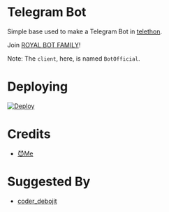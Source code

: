 # Telegram Bot
Simple base used to make a Telegram Bot in [telethon](https://github.com/LonamiWebs/Telethon).
   
Join [ROYAL BOT FAMILY](https://t.me/RoyalBotFamily)!
    
Note: The `client`, here, is named `BotOfficial`.
   
# Deploying
[![Deploy](https://www.herokucdn.com/deploy/button.svg)](https://heroku.com/deploy)

# Credits
- [😈Me](https://t.me/Godmrunal)

# Suggested By

- [coder_debojit](https://t.me/coder_debojit)
